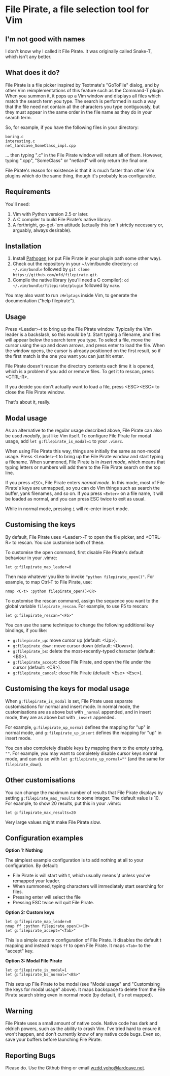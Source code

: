 File Pirate, a file selection tool for Vim
==========================================

I'm not good with names
-----------------------
I don't know why I called it File Pirate. It was originally called Snake-T, which isn't any better.

What does it do?
----------------
File Pirate is a file picker inspired by Textmate's "GoToFile" dialog, and by other Vim reimplementations of this feature such as the Command-T plugin. When you summon it, it pops up a Vim window and displays all files which match the search term you type. The search is performed in such a way that the file need not contain all the characters you type contiguously, but they must appear in the same order in the file name as they do in your search term.

So, for example, if you have the following files in your directory:

    boring.c
    interesting.c
    net_lardcave_SomeClass_impl.cpp

... then typing ".c" in the File Pirate window will return all of them. However, typing ".cpp", "SomeClass" or "netlard" will only return the final one.

File Pirate's reason for existence is that it is much faster than other Vim plugins which do the same thing, though it's probably less configurable.

Requirements
------------
You'll need:

1. Vim with Python version 2.5 or later.
2. A C compiler to build File Pirate's native library.
3. A forthright, go-get-'em attitude (actually this isn't strictly necessary or, arguably, always desirable).

Installation
------------

1. Install [Pathogen](https://github.com/tpope/vim-pathogen) (or put File Pirate in your plugin path some other way).
2. Check out the repository in your ~/.vim/bundle directory: `cd ~/.vim/bundle` followed by `git clone https://github.com/nfd/filepirate.git`.
3. Compile the native library (you'll need a C compiler): `cd ~/.vim/bundle/filepirate/plugin` followed by `make`.

You may also want to run `:Helptags` inside Vim, to generate the documentation ("help filepirate").

Usage
-----
Press &lt;Leader&gt;-t to bring up the File Pirate window. Typically the Vim leader is a backslash, so this would be \\t. Start typing a filename, and files will appear below the search term you type. To select a file, move the cursor using the up and down arrows, and press enter to load the file. When the window opens, the cursor is already positioned on the first result, so if the first match is the one you want you can just hit enter.

File Pirate doesn't rescan the directory contents each time it is opened, which is a problem if you add or remove files. To get it to rescan, press &lt;CTRL-R&gt;.

If you decide you don't actually want to load a file, press &lt;ESC&gt;&lt;ESC&gt; to close the File Pirate window.

That's about it, really.

Modal usage
-----------
As an alternative to the regular usage described above, File Pirate can also be used *modally*, just like Vim itself. To configure File Pirate for modal usage, add `let g:filepirate_is_modal=1` to your `.vimrc`.

When using File Pirate this way, things are initially the same as non-modal usage. Press &lt;Leader&gt;-t to bring up the File Pirate window and start typing a filename. When summoned, File Pirate is in *insert mode*, which means that typing letters or numbers will add them to the File Pirate search on the top line.

If you press `<ESC>`, File Pirate enters *normal mode*. In this mode, most of File Pirate's keys are unmapped, so you can do Vim things such as search the buffer, yank filenames, and so on. If you press `<Enter>` on a file name, it will be loaded as normal, and you can press ESC twice to exit as usual.

While in normal mode, pressing `i` will re-enter insert mode.

Customising the keys
--------------------
By default, File Pirate uses &lt;Leader&gt;-T to open the file picker, and &lt;CTRL-R&gt; to rescan. You can customise both of these. 

To customise the open command, first disable File Pirate's default behaviour in your .vimrc:

    let g:filepirate_map_leader=0

Then map whatever you like to invoke `"python filepirate_open()"`. For example, to map Ctrl-T to File Pirate, use:

    nmap <C-t> :python filepirate_open()<CR>

To customise the rescan command, assign the sequence you want to the global variable `filepirate_rescan`. For example, to use F5 to rescan:

    let g:filepirate_rescan="<F5>"

You can use the same technique to change the following additional key bindings, if you like:

* `g:filepirate_up`: move cursor up (default: &lt;Up&gt;).
* `g:filepirate_down`: move cursor down (default: &lt;Down&gt;).
* `g:filepirate_bs`: delete the most-recently-typed character (default: &lt;BS&gt;).
* `g:filepirate_accept`: close File Pirate, and open the file under the cursor (default: &lt;CR&gt;).
* `g:filepirate_cancel`: close File Pirate (default: &lt;Esc&gt; &lt;Esc&gt;).

Customising the keys for modal usage
------------------------------------
When `g:filepirate_is_modal` is set, File Pirate uses separate customisations for normal and insert mode. In normal mode, the customisations are as above but with `_normal` appended, and in insert mode, they are as above but with `_insert` appended.

For example, `g:filepirate_up_normal` defines the mapping for "up" in normal mode, and `g:filepirate_up_insert` defines the mapping for "up" in insert mode.

You can also completely disable keys by mapping them to the empty string, `""`. For example, you may want to completely disable cursor keys normal mode, and can do so with `let g:filepirate_up_normal=""` (and the same for `filepirate_down`).

Other customisations
--------------------
You can change the maximum number of results that File Pirate displays by setting `g:filepirate_max_results` to some integer. The default value is 10. For example, to show 20 results, put this in your .vimrc:

    let g:filepirate_max_results=20

Very large values might make File Pirate slow.

Configuration examples
----------------------

**Option 1: Nothing**

The simplest example configuration is to add nothing at all to your configuration. By default:
 * File Pirate is will start with <Leader>t, which usually means \t unless you've remapped your leader.
 * When summoned, typing characters will immediately start searching for files.
 * Pressing enter will select the file
 * Pressing ESC twice will quit File Pirate.

**Option 2: Custom keys**

    let g:filepirate_map_leader=0
    nmap ff :python filepirate_open()<CR>
    let g:filepirate_accept="<Tab>"

This is a simple custom configuration of File Pirate. It disables the default <Leader>t mapping and instead maps `ff` to open File Pirate. It maps `<Tab>` to the "accept" key.

**Option 3: Modal File Pirate**

    let g:filepirate_is_modal=1
	let g:filepirate_bs_normal="<BS>"

This sets up File Pirate to be modal (see "Modal usage" and "Customising the keys for modal usage" above). It maps backspace to delete from the File Pirate search string even in normal mode (by default, it's not mapped).

Warning
-------
File Pirate uses a small amount of native code. Native code has dark and eldrich powers, such as the ability to crash Vim. I've tried hard to ensure it won't happen, and don't currently know of any native code bugs. Even so, save your buffers before launching File Pirate.

Reporting Bugs
--------------
Please do. Use the Github thing or email wzdd.yoho@lardcave.net.

